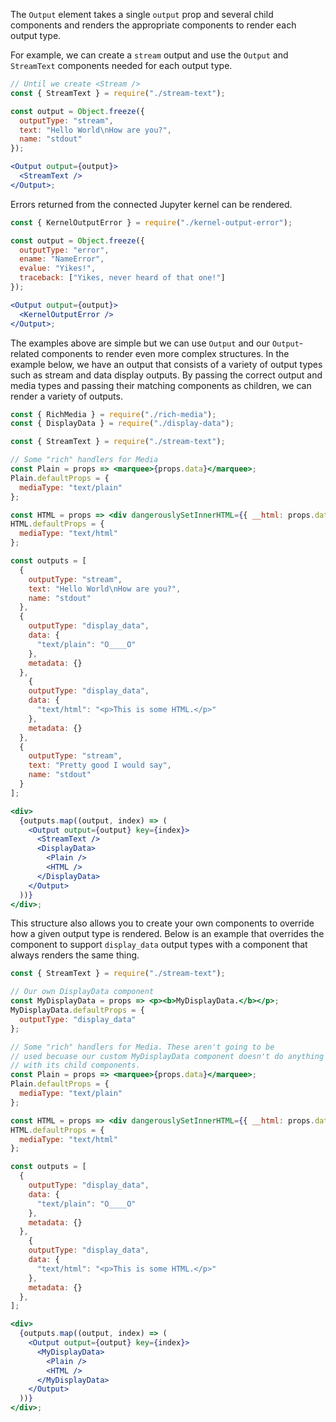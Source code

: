 The `Output` element takes a single `output` prop and several child components and renders the appropriate components to render each output type.

For example, we can create a `stream` output and use the `Output` and `StreamText` components needed for each output type.

```jsx
// Until we create <Stream />
const { StreamText } = require("./stream-text");

const output = Object.freeze({
  outputType: "stream",
  text: "Hello World\nHow are you?",
  name: "stdout"
});

<Output output={output}>
  <StreamText />
</Output>;
```
Errors returned from the connected Jupyter kernel can be rendered.

```jsx
const { KernelOutputError } = require("./kernel-output-error");

const output = Object.freeze({
  outputType: "error",
  ename: "NameError",
  evalue: "Yikes!",
  traceback: ["Yikes, never heard of that one!"]
});

<Output output={output}>
  <KernelOutputError />
</Output>;
```

The examples above are simple but we can use `Output` and our `Output`-related components to render even more complex structures. In the example below, we have an output that consists of a variety of output types such as stream and data display outputs. By passing the correct output and media types and passing their matching components as children, we can render a variety of outputs.

```jsx
const { RichMedia } = require("./rich-media");
const { DisplayData } = require("./display-data");

const { StreamText } = require("./stream-text");

// Some "rich" handlers for Media
const Plain = props => <marquee>{props.data}</marquee>;
Plain.defaultProps = {
  mediaType: "text/plain"
};

const HTML = props => <div dangerouslySetInnerHTML={{ __html: props.data }} />;
HTML.defaultProps = {
  mediaType: "text/html"
};

const outputs = [
  {
    outputType: "stream",
    text: "Hello World\nHow are you?",
    name: "stdout"
  },
  {
    outputType: "display_data",
    data: {
      "text/plain": "O____O"
    },
    metadata: {}
  },
    {
    outputType: "display_data",
    data: {
      "text/html": "<p>This is some HTML.</p>"
    },
    metadata: {}
  },
  {
    outputType: "stream",
    text: "Pretty good I would say",
    name: "stdout"
  }
];

<div>
  {outputs.map((output, index) => (
    <Output output={output} key={index}>
      <StreamText />
      <DisplayData>
        <Plain />
        <HTML />
      </DisplayData>
    </Output>
  ))}
</div>;
```
This structure also allows you to create your own components to override how a given output type is rendered. Below is an example that overrides the component to support `display_data` output types with a component that always renders the same thing.

```jsx
const { StreamText } = require("./stream-text");

// Our own DisplayData component
const MyDisplayData = props => <p><b>MyDisplayData.</b></p>;
MyDisplayData.defaultProps = {
  outputType: "display_data"
};

// Some "rich" handlers for Media. These aren't going to be
// used becuase our custom MyDisplayData component doesn't do anything
// with its child components.
const Plain = props => <marquee>{props.data}</marquee>;
Plain.defaultProps = {
  mediaType: "text/plain"
};

const HTML = props => <div dangerouslySetInnerHTML={{ __html: props.data }} />;
HTML.defaultProps = {
  mediaType: "text/html"
};

const outputs = [
  {
    outputType: "display_data",
    data: {
      "text/plain": "O____O"
    },
    metadata: {}
  },
    {
    outputType: "display_data",
    data: {
      "text/html": "<p>This is some HTML.</p>"
    },
    metadata: {}
  },
];

<div>
  {outputs.map((output, index) => (
    <Output output={output} key={index}>
      <MyDisplayData>
        <Plain />
        <HTML />
      </MyDisplayData>
    </Output>
  ))}
</div>;
```